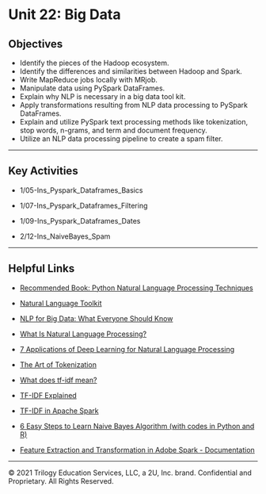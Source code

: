 # Unit 22: Big Data

## Objectives

* Identify the pieces of the Hadoop ecosystem.
* Identify the differences and similarities between Hadoop and Spark.
* Write MapReduce jobs locally with MRjob.
* Manipulate data using PySpark DataFrames.
* Explain why NLP is necessary in a big data tool kit.
* Apply transformations resulting from NLP data processing to PySpark DataFrames.
* Explain and utilize PySpark text processing methods like tokenization, stop words, n-grams, and term and document frequency.
* Utilize an NLP data processing pipeline to create a spam filter.

- - -

## Key Activities

* 1/05-Ins_Pyspark_Dataframes_Basics

* 1/07-Ins_Pyspark_Dataframes_Filtering

* 1/09-Ins_Pyspark_Dataframes_Dates

* 2/12-Ins_NaiveBayes_Spam

- - -

## Helpful Links

* [Recommended Book: Python Natural Language Processing Techniques](https://www.amazon.com/Python-Natural-Language-Processing-techniques/dp/1787121429)

* [Natural Language Toolkit](https://www.nltk.org/)

* [NLP for Big Data:  What Everyone Should Know](http://www.expertsystem.com/nlp-big-data-everyone-know/)

* [What Is Natural Language Processing?](https://machinelearningmastery.com/natural-language-processing/)

* [7 Applications of Deep Learning for Natural Language Processing](https://machinelearningmastery.com/applications-of-deep-learning-for-natural-language-processing/)

* [The Art of Tokenization](https://www.ibm.com/developerworks/community/blogs/nlp/entry/tokenization?lang=en)

* [What does tf-idf mean?](http://www.tfidf.com/)

* [TF-IDF Explained](https://www.elephate.com/blog/what-is-tf-idf/)

* [TF-IDF in Apache Spark](https://dzone.com/articles/calculating-tf-idf-with-apache-spark)

* [6 Easy Steps to Learn Naive Bayes Algorithm (with codes in Python and R)](https://www.analyticsvidhya.com/blog/2017/09/naive-bayes-explained/)

* [Feature Extraction and Transformation in Adobe Spark - Documentation](https://spark.apache.org/docs/2.2.0/mllib-feature-extraction.html#tf-idf)

- - -

© 2021 Trilogy Education Services, LLC, a 2U, Inc. brand. Confidential and Proprietary. All Rights Reserved.
